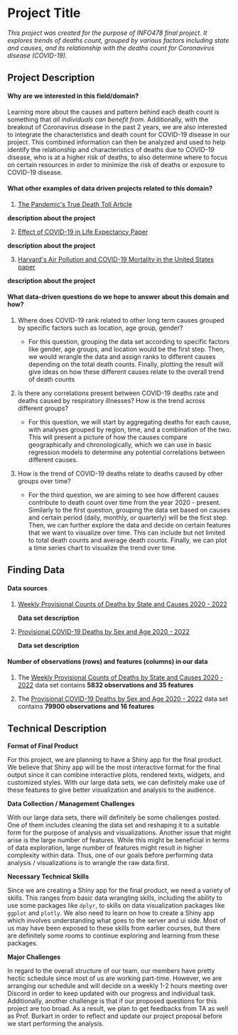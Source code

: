 # Project Title
*This project was created for the purpose of INFO478 final project. It explores trends of deaths count, grouped by various factors including state and causes, and its relationship with the deaths count for Coronavirus disease (COVID-19).*


## Project Description

#### **Why are we interested in this field/domain?**

  Learning more about the causes and pattern behind each death count is something that *all individuals can benefit from.* Additionally, with the breakout of Coronavirus disease in the past 2 years, we are also interested to integrate the characteristics and death count for COVID-19 disease in our project. This combined information can then be analyzed and used to help identify the relationship and characteristics of deaths due to COVID-19 disease, who is at a higher risk of deaths, to also determine where to focus on certain resources in order to minimize the risk of deaths or exposure to COVID-19 disease.


#### **What other examples of data driven projects related to this domain?**

1. [The Pandemic's True Death Toll Article](https://www.nature.com/articles/d41586-022-00104-8)

  **description about the project**

2. [Effect of COVID-19 in Life Expectancy Paper](https://www.bmj.com/content/373/bmj.n1343)

  **description about the project**

3. [Harvard's Air Pollution and COVID-19 Mortality in the United States paper](https://projects.iq.harvard.edu/covid-pm/home)
    
  **description about the project**


#### **What data-driven questions do we hope to answer about this domain and how?** 
1. Where does COVID-19 rank related to other long term causes grouped by specific factors such as location, age group, gender?
      
    + For this question, grouping the data set according to specific factors like gender, age groups, and location would be the first step. Then, we would wrangle the data and assign ranks to different causes depending on the total death counts.  Finally, plotting the result will give ideas on how these different causes relate to the overall trend of death counts

2. Is there any correlations present between COVID-19 deaths rate and deaths caused by respiratory illnesses? How is the trend across different groups?
      
    + For this question, we will start by aggregating deaths for each cause, with analyses grouped by region, time, and a combination of the two. This will present a picture of how the causes compare geographically and chronologically, which we can use in basic regression models to determine any potential correlations between different causes.

3. How is the trend of COVID-19 deaths relate to deaths caused by other groups over time? 
      
    + For the third question, we are aiming to see how different causes contribute to death count over time from the year 2020 - present. Similarly to the first question, grouping the data set based on causes and certain period (daily, monthly, or quarterly) will be the first step. Then, we can further explore the data and decide on certain features that we want to visualize over time. This can include but not limited to total death counts and average death counts. Finally, we can plot a time series chart to visualize the trend over time.

## Finding Data

#### **Data sources**

1. [Weekly Provisional Counts of Deaths by State and Causes 2020 - 2022](https://data.cdc.gov/NCHS/Weekly-Provisional-Counts-of-Deaths-by-State-and-S/muzy-jte6)
  
    **Data set description**
  
2. [Provisional COVID-19 Deaths by Sex and Age 2020 - 2022](https://data.cdc.gov/NCHS/Provisional-COVID-19-Deaths-by-Sex-and-Age/9bhg-hcku)
  
    **Data set description**
  
#### **Number of observations (rows) and features (columns) in our data**

1. The [Weekly Provisional Counts of Deaths by State and Causes 2020 - 2022](https://data.cdc.gov/NCHS/Weekly-Provisional-Counts-of-Deaths-by-State-and-S/muzy-jte6) data set contains **5832 observations and 35 features**

2. The [Provisional COVID-19 Deaths by Sex and Age 2020 - 2022](https://data.cdc.gov/NCHS/Provisional-COVID-19-Deaths-by-Sex-and-Age/9bhg-hcku) data set contains **79900 observations and 16 features**


## Technical Description

**Format of Final Product**

For this project, we are planning to have a Shiny app for the final product. We believe that Shiny app will be the most interactive format for the final output since it can combine interactive plots, rendered texts, widgets, and customized styles. With our large data sets, we can definitely make use of these features to give better visualization and analysis to the audience.

**Data Collection / Management Challenges**

With our large data sets, there will definitely be some challenges posted. One of them includes cleaning the data set and reshaping it to a suitable form for the purpose of analysis and visualizations. Another issue that might arise is the large number of features. While this might be beneficial in terms of data exploration, large number of features might result in higher complexity within data. Thus, one of our goals before performing data analysis / visualizations is to wrangle the raw data first.

**Necessary Technical Skills**

Since we are creating a Shiny app for the final product, we need a variety of skills. This ranges from basic data wrangling skills, including the ability to use some packages like `dplyr`, to skills on data visualization packages like `ggplot` and `plotly`. We also need to learn on how to create a Shiny app which involves understanding what goes to the server and ui side. Most of us may have been exposed to these skills from earlier courses, but there are definitely some rooms to continue exploring and learning from these packages.

**Major Challenges**

In regard to the overall structure of our team, our members have pretty hectic schedule since most of us are working part-time. However, we are arranging our schedule and will decide on a weekly 1-2 hours meeting over Discord in order to keep updated with our progress and individual task. Additionally, another challenge is that if our proposed questions for this project are too broad. As a result, we plan to get feedbacks from TA as well as Prof. Burkart in order to reflect and update our project proposal before we start performing the analysis.
